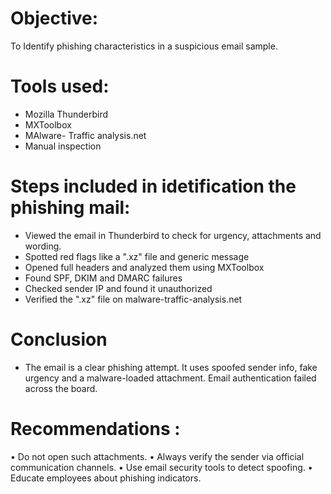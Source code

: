 # Objective:
 To Identify phishing characteristics in a suspicious email sample.

# Tools used:
- Mozilla Thunderbird
- MXToolbox
- MAlware- Traffic analysis.net
- Manual inspection

# Steps included in idetification the phishing mail:
- Viewed the email in Thunderbird to check for urgency, attachments and wording.
- Spotted red flags like a ".xz" file and generic message
- Opened full headers and analyzed them using MXToolbox
- Found SPF, DKIM and DMARC failures
- Checked sender IP and found it unauthorized
- Verified the ".xz" file on malware-traffic-analysis.net

# Conclusion
- The email is a clear phishing attempt. It uses spoofed sender info, fake urgency and a malware-loaded attachment. Email authentication failed across the board.

# Recommendations :
•	Do not open such attachments.
•	Always verify the sender via official communication channels.
•	Use email security tools to detect spoofing.
•	Educate employees about phishing indicators.
